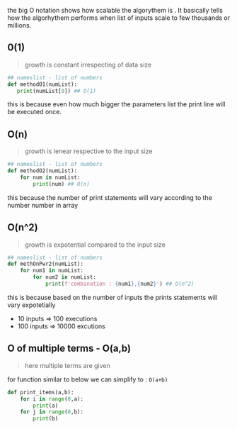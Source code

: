 the big O notation shows how scalable the algorythem is . It basically tells how the algorhythem performs when list of inputs scale to few thousands or millions.

## 0(1)
> growth is constant irrespecting of data size 

 ```py
## nameslist - list of numbers 
def methodO1(numList):
    print(numList[0]) ## O(1)
```

this is because even how much bigger the parameters list the print line will be executed once. 

## O(n)
> growth is lenear respective to the input size

```py
## nameslist - list of numbers
def methodO2(numList):
    for num in numList:
        print(num) ## O(n)
```
 this because the number of print statements will vary according to the number number in array

 ## O(n^2)
> growth is expotential compared to the input size 

```py
## nameslist - list of numbers
def methOnPwr2(numList):
    for num1 in numList:
        for num2 in numList:
            print(f'combination : {num1},{num2}') ## O(n^2)
```

this is because based on the number of inputs the prints statements will vary expotetially
 - 10 inputs => 100 executions
 - 100 inputs => 10000 excutions

 ## O of multiple terms - O(a,b)
 > here multiple terms are given 

for function similar to below we can simplify to : `O(a+b)` 

```py
def print_items(a,b):
    for i in range(0,a):
        print(a)
    for j in range(0,b):
        print(b)
```
